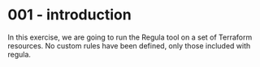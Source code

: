 # 001 - introduction 

In this exercise, we are going to run the Regula tool on a set of Terraform resources. No custom rules have been defined, only those included with regula.